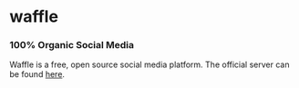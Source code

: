 # waffle
### 100% Organic Social Media

Waffle is a free, open source social media platform. The official server can be found [here](http://waffleproject.io).
